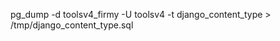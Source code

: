 pg\_dump -d toolsv4\_firmy -U toolsv4 -t django\_content\_type &gt; /tmp/django\_content\_type.sql

